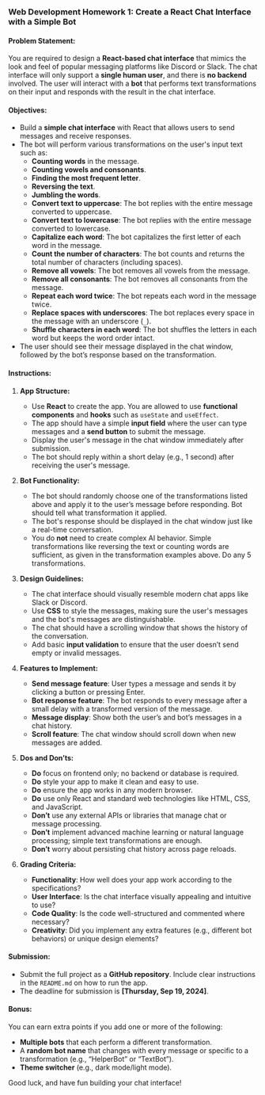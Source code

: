 ### Web Development Homework 1: Create a React Chat Interface with a Simple Bot

#### **Problem Statement:**

You are required to design a **React-based chat interface** that mimics the look and feel of popular messaging platforms like Discord or Slack. The chat interface will only support a **single human user**, and there is **no backend** involved. The user will interact with a **bot** that performs text transformations on their input and responds with the result in the chat interface.

#### **Objectives:**
- Build a **simple chat interface** with React that allows users to send messages and receive responses.
- The bot will perform various transformations on the user's input text such as:
  - **Counting words** in the message.
  - **Counting vowels and consonants**.
  - **Finding the most frequent letter**.
  - **Reversing the text**.
  - **Jumbling the words**.
  - **Convert text to uppercase**: The bot replies with the entire message converted to uppercase.
  - **Convert text to lowercase**: The bot replies with the entire message converted to lowercase.
  - **Capitalize each word**: The bot capitalizes the first letter of each word in the message.
  - **Count the number of characters**: The bot counts and returns the total number of characters (including spaces).
  - **Remove all vowels**: The bot removes all vowels from the message.
  - **Remove all consonants**: The bot removes all consonants from the message.
  - **Repeat each word twice**: The bot repeats each word in the message twice.
  - **Replace spaces with underscores**: The bot replaces every space in the message with an underscore (`_`).
  - **Shuffle characters in each word**: The bot shuffles the letters in each word but keeps the word order intact.
- The user should see their message displayed in the chat window, followed by the bot’s response based on the transformation. 

#### **Instructions:**

1. **App Structure:**
   - Use **React** to create the app. You are allowed to use **functional components** and **hooks** such as `useState` and `useEffect`.
   - The app should have a simple **input field** where the user can type messages and a **send button** to submit the message.
   - Display the user's message in the chat window immediately after submission.
   - The bot should reply within a short delay (e.g., 1 second) after receiving the user's message.
   
2. **Bot Functionality:**
   - The bot should randomly choose one of the transformations listed above and apply it to the user’s message before responding. Bot should tell what transformation it applied.
   - The bot's response should be displayed in the chat window just like a real-time conversation.
   - You do **not** need to create complex AI behavior. Simple transformations like reversing the text or counting words are sufficient, as given in the transformation examples above. Do any 5 transformations.
   
3. **Design Guidelines:**
   - The chat interface should visually resemble modern chat apps like Slack or Discord.
   - Use **CSS** to style the messages, making sure the user's messages and the bot's messages are distinguishable.
   - The chat should have a scrolling window that shows the history of the conversation.
   - Add basic **input validation** to ensure that the user doesn’t send empty or invalid messages.

4. **Features to Implement:**
   - **Send message feature**: User types a message and sends it by clicking a button or pressing Enter.
   - **Bot response feature**: The bot responds to every message after a small delay with a transformed version of the message.
   - **Message display**: Show both the user’s and bot’s messages in a chat history.
   - **Scroll feature**: The chat window should scroll down when new messages are added.

5. **Dos and Don’ts:**
   - **Do** focus on frontend only; no backend or database is required.
   - **Do** style your app to make it clean and easy to use.
   - **Do** ensure the app works in any modern browser.
   - **Do** use only React and standard web technologies like HTML, CSS, and JavaScript.
   - **Don’t** use any external APIs or libraries that manage chat or message processing.
   - **Don’t** implement advanced machine learning or natural language processing; simple text transformations are enough.
   - **Don’t** worry about persisting chat history across page reloads.

6. **Grading Criteria:**
   - **Functionality**: How well does your app work according to the specifications?
   - **User Interface**: Is the chat interface visually appealing and intuitive to use?
   - **Code Quality**: Is the code well-structured and commented where necessary?
   - **Creativity**: Did you implement any extra features (e.g., different bot behaviors) or unique design elements?

#### **Submission:**
- Submit the full project as a **GitHub repository**. Include clear instructions in the `README.md` on how to run the app.
- The deadline for submission is **[Thursday, Sep 19, 2024]**.

#### **Bonus:**
You can earn extra points if you add one or more of the following:
- **Multiple bots** that each perform a different transformation.
- A **random bot name** that changes with every message or specific to a transformation (e.g., “HelperBot” or “TextBot”).
- **Theme switcher** (e.g., dark mode/light mode).

Good luck, and have fun building your chat interface!